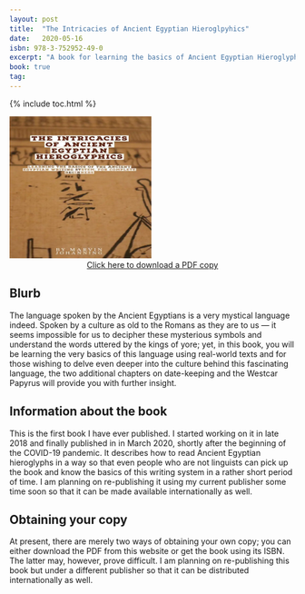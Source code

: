 ```yaml
---
layout: post
title:  "The Intricacies of Ancient Egyptian Hieroglpyhics"
date:   2020-05-16
isbn: 978-3-752952-49-0
excerpt: "A book for learning the basics of Ancient Egyptian Hieroglyphs for people with absolutely no linguistic background; teaches the basics in an accessible manner."
book: true
tag:
---
```


{% include toc.html %}

<img src="/assets/img/intricacies.webp" height="250" width="250">

<center><a href="/assets/pdf/intricacies.pdf">Click here to download a PDF copy</a></center>

## Blurb
The language spoken by the Ancient Egyptians is a very mystical language indeed. Spoken by a culture as old to the Romans as they are to us — it seems impossible for us to decipher these mysterious symbols and understand the words uttered by the kings of yore; yet, in this book, you will be learning the very basics of this language using real-world texts and for those wishing to delve even deeper into the culture behind this fascinating language, the two additional chapters on date-keeping and the Westcar Papyrus will provide you with further insight.

## Information about the book
This is the first book I have ever published. I started working on it in late 2018 and finally published in in March 2020, shortly after the beginning of the COVID-19 pandemic. It describes how to read Ancient Egyptian hieroglyphs in a way so that even people who are not linguists can pick up the book and know the basics of this writing system in a rather short period of time. I am planning on re-publishing it using my current publisher some time soon so that it can be made available internationally as well. 

## Obtaining your copy
At present, there are merely two ways of obtaining your own copy; you can either download the PDF from this website or get the book using its ISBN. The latter may, however, prove difficult. I am planning on re-publishing this book but under a different publisher so that it can be distributed internationally as well.